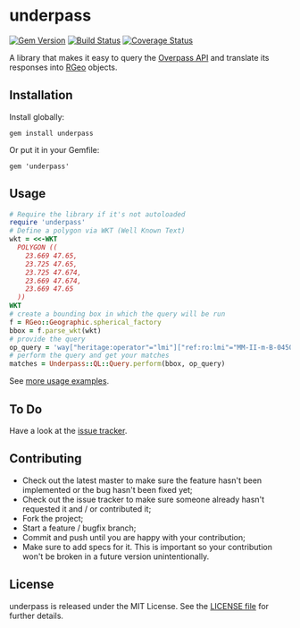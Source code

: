 # underpass

[![Gem Version](https://badge.fury.io/rb/underpass.svg)](https://badge.fury.io/rb/underpass)
[![Build Status](https://www.travis-ci.org/haiafara/underpass.svg?branch=master)](https://www.travis-ci.org/haiafara/underpass)
[![Coverage Status](https://coveralls.io/repos/github/haiafara/underpass/badge.svg?branch=master)](https://coveralls.io/github/haiafara/underpass?branch=master)

A library that makes it easy to query the [Overpass API](https://wiki.openstreetmap.org/wiki/Overpass_API) and translate its responses into [RGeo](https://github.com/rgeo/rgeo) objects.

## Installation

Install globally:

    gem install underpass

Or put it in your Gemfile:

    gem 'underpass'

## Usage

```ruby
# Require the library if it's not autoloaded
require 'underpass'
# Define a polygon via WKT (Well Known Text)
wkt = <<-WKT
  POLYGON ((
    23.669 47.65,
    23.725 47.65,
    23.725 47.674,
    23.669 47.674,
    23.669 47.65
  ))
WKT
# create a bounding box in which the query will be run
f = RGeo::Geographic.spherical_factory
bbox = f.parse_wkt(wkt)
# provide the query
op_query = 'way["heritage:operator"="lmi"]["ref:ro:lmi"="MM-II-m-B-04508"];'
# perform the query and get your matches
matches = Underpass::QL::Query.perform(bbox, op_query)
```

See [more usage examples](usage-examples.md).

## To Do

Have a look at the [issue tracker](https://github.com/haiafara/underpass/issues).

## Contributing

* Check out the latest master to make sure the feature hasn't been implemented or the bug hasn't been fixed yet;
* Check out the issue tracker to make sure someone already hasn't requested it and / or contributed it;
* Fork the project;
* Start a feature / bugfix branch;
* Commit and push until you are happy with your contribution;
* Make sure to add specs for it. This is important so your contribution won't be broken in a future version unintentionally.

## License

underpass is released under the MIT License. See the [LICENSE file](LICENSE) for further details.
